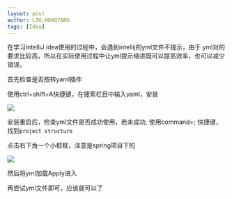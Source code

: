 ```yaml
---
layout: post
author: LIU,HONGYANG
tags: [Idea]
---
```






在学习IntelliJ idea使用的过程中，会遇到intellij的yml文件不提示，由于 yml对的要求比较高，所以在实际使用过程中让yml提示缩进既可以提高效率，也可以减少错误。

首先检查是否按转yaml插件

使用ctrl+shift+A快捷键，在搜索栏目中输入yaml，安装



![](https://tva1.sinaimg.cn/large/0082zybpgy1gbqbjt47e6j30zm0u0tbg.jpg)



安装重启后，检查yml文件是否成功使用，若未成功, 使用command+; 快捷键，找到`project structure`

点击右下角一个小框框，注意是spring项目下的

![](https://tva1.sinaimg.cn/large/0082zybpgy1gbqbmoel6jj31650u0k1m.jpg)



然后将yml加载Apply进入

再尝试yml文件即可，应该就可以了



